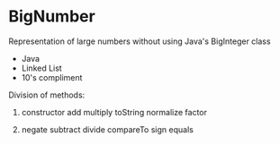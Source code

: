 # BigNumber
Representation of large numbers without using Java's BigInteger class

* Java
* Linked List
* 10's compliment


Division of methods:
1.  constructor
    add
    multiply
    toString
    normalize
    factor
    
2.  negate
    subtract
    divide
    compareTo
    sign
    equals
    
